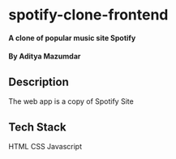 # spotify-clone-frontend
#### A clone of popular music site Spotify
#### By Aditya Mazumdar
## Description
The web app is a copy of Spotify Site
## Tech Stack
HTML
CSS
Javascript
